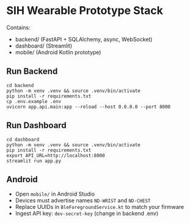 # SIH Wearable Prototype Stack

Contains:
- backend/  (FastAPI + SQLAlchemy, async, WebSocket)
- dashboard/ (Streamlit)
- mobile/   (Android Kotlin prototype)

## Run Backend
```
cd backend
python -m venv .venv && source .venv/bin/activate
pip install -r requirements.txt
cp .env.example .env
uvicorn app.api.main:app --reload --host 0.0.0.0 --port 8000
```

## Run Dashboard
```
cd dashboard
python -m venv .venv && source .venv/bin/activate
pip install -r requirements.txt
export API_URL=http://localhost:8000
streamlit run app.py
```

## Android
- Open `mobile/` in Android Studio
- Devices must advertise names `ND-WRIST` and `ND-CHEST`
- Replace UUIDs in `BleForegroundService.kt` to match your firmware
- Ingest API key: `dev-secret-key` (change in backend .env)

